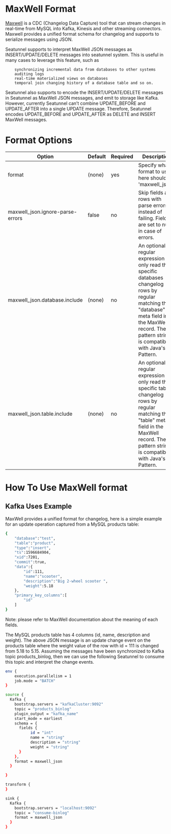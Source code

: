 # MaxWell Format

[Maxwell](https://maxwells-daemon.io/) is a CDC (Changelog Data Capture) tool that can stream changes in real-time from MySQL into Kafka, Kinesis and other streaming connectors. Maxwell provides a unified format schema for changelog and supports to serialize messages using JSON.

Seatunnel supports to interpret MaxWell JSON messages as INSERT/UPDATE/DELETE messages into seatunnel system. This is useful in many cases to leverage this feature, such as

        synchronizing incremental data from databases to other systems
        auditing logs
        real-time materialized views on databases
        temporal join changing history of a database table and so on.

Seatunnel also supports to encode the INSERT/UPDATE/DELETE messages in Seatunnel as MaxWell JSON messages, and emit to storage like Kafka. However, currently Seatunnel can’t combine UPDATE_BEFORE and UPDATE_AFTER into a single UPDATE message. Therefore, Seatunnel encodes UPDATE_BEFORE and UPDATE_AFTER as DELETE and INSERT MaxWell messages.

# Format Options

|              Option              | Default | Required |                                                                                                 Description                                                                                                  |
|----------------------------------|---------|----------|--------------------------------------------------------------------------------------------------------------------------------------------------------------------------------------------------------------|
| format                           | (none)  | yes      | Specify what format to use, here should be 'maxwell_json'.                                                                                                                                                   |
| maxwell_json.ignore-parse-errors | false   | no       | Skip fields and rows with parse errors instead of failing. Fields are set to null in case of errors.                                                                                                         |
| maxwell_json.database.include    | (none)  | no       | An optional regular expression to only read the specific databases changelog rows by regular matching the "database" meta field in the MaxWell record. The pattern string is compatible with Java's Pattern. |
| maxwell_json.table.include       | (none)  | no       | An optional regular expression to only read the specific tables changelog rows by regular matching the "table" meta field in the MaxWell record. The pattern string is compatible with Java's Pattern.       |

# How To Use MaxWell format

## Kafka Uses Example

MaxWell provides a unified format for changelog, here is a simple example for an update operation captured from a MySQL products table:

```bash
{
    "database":"test",
    "table":"product",
    "type":"insert",
    "ts":1596684904,
    "xid":7201,
    "commit":true,
    "data":{
        "id":111,
        "name":"scooter",
        "description":"Big 2-wheel scooter ",
        "weight":5.18
    },
    "primary_key_columns":[
        "id"
    ]
}
```

Note: please refer to MaxWell documentation about the meaning of each fields.

The MySQL products table has 4 columns (id, name, description and weight).
The above JSON message is an update change event on the products table where the weight value of the row with id = 111 is changed from 5.18 to 5.15.
Assuming the messages have been synchronized to Kafka topic products_binlog, then we can use the following Seatunnel to consume this topic and interpret the change events.

```bash
env {
    execution.parallelism = 1
    job.mode = "BATCH"
}

source {
  Kafka {
    bootstrap.servers = "kafkaCluster:9092"
    topic = "products_binlog"
    plugin_output = "kafka_name"
    start_mode = earliest
    schema = {
      fields {
           id = "int"
           name = "string"
           description = "string"
           weight = "string"
      }
    },
    format = maxwell_json
  }

}

transform {
}

sink {
  Kafka {
    bootstrap.servers = "localhost:9092"
    topic = "consume-binlog"
    format = maxwell_json
  }
}
```

